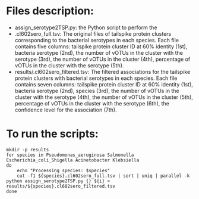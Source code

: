 # Files description:
- assign_serotype2TSP.py: the Python script to perform the 
- <species>.cl602sero_full.tsv: The original files of tailspike protein clusters corresponding to the bacterial serotypes in each species. Each file contains five columns: tailspike protein cluster ID at 60% identity (1st), bacteria serotype (2nd), the number of vOTUs in the cluster with the serotype (3rd), the number of vOTUs in the cluster (4th), percentage of vOTUs in the cluster with the serotype (5th).
- results/<species>.cl602sero_filtered.tsv: The filtered associations for the tailspike protein clusters with bacterial serotypes in each species. Each file contains seven columns: tailspike protein cluster ID at 60% identity (1st), bacteria serotype (2nd), species (3rd), the number of vOTUs in the cluster with the serotype (4th), the number of vOTUs in the cluster (5th), percentage of vOTUs in the cluster with the serotype (6th), the confidence level for the association (7th).

# To run the scripts:
```
mkdir -p results
for species in Pseudomonas_aeruginosa Salmonella Escherichia_coli_Shigella Acinetobacter Klebsiella
do
    echo "Processing species: $species"
    cut -f1 ${species}.cl602sero_full.tsv | sort | uniq | parallel -k python assign_serotype2TSP.py {} ${i} > results/${species}.cl602sero_filtered.tsv
done
```
